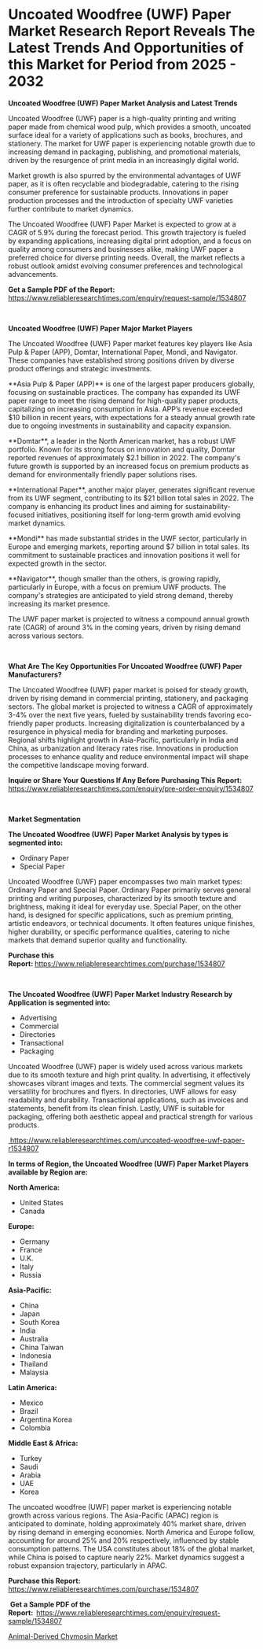 <p><h1>Uncoated Woodfree (UWF) Paper Market Research Report Reveals The Latest Trends And Opportunities of this Market for Period from 2025 - 2032</h1></p><p><strong>Uncoated Woodfree (UWF) Paper Market Analysis and Latest Trends</strong></p>
<p><p>Uncoated Woodfree (UWF) paper is a high-quality printing and writing paper made from chemical wood pulp, which provides a smooth, uncoated surface ideal for a variety of applications such as books, brochures, and stationery. The market for UWF paper is experiencing notable growth due to increasing demand in packaging, publishing, and promotional materials, driven by the resurgence of print media in an increasingly digital world.</p><p>Market growth is also spurred by the environmental advantages of UWF paper, as it is often recyclable and biodegradable, catering to the rising consumer preference for sustainable products. Innovations in paper production processes and the introduction of specialty UWF varieties further contribute to market dynamics.</p><p>The Uncoated Woodfree (UWF) Paper Market is expected to grow at a CAGR of 5.9% during the forecast period. This growth trajectory is fueled by expanding applications, increasing digital print adoption, and a focus on quality among consumers and businesses alike, making UWF paper a preferred choice for diverse printing needs. Overall, the market reflects a robust outlook amidst evolving consumer preferences and technological advancements.</p></p>
<p><strong>Get a Sample PDF of the Report:&nbsp;</strong> <a href="https://www.reliableresearchtimes.com/enquiry/request-sample/1534807?utm_campaign=2006&utm_medium=2&utm_source=Github&utm_content=ia&utm_term=02022025&utm_id=uncoated-woodfree-uwf-paper">https://www.reliableresearchtimes.com/enquiry/request-sample/1534807</a></p>
<p>&nbsp;</p>
<p><strong>Uncoated Woodfree (UWF) Paper Major Market Players</strong></p>
<p><p>The Uncoated Woodfree (UWF) Paper market features key players like Asia Pulp & Paper (APP), Domtar, International Paper, Mondi, and Navigator. These companies have established strong positions driven by diverse product offerings and strategic investments.</p><p>**Asia Pulp & Paper (APP)** is one of the largest paper producers globally, focusing on sustainable practices. The company has expanded its UWF paper range to meet the rising demand for high-quality paper products, capitalizing on increasing consumption in Asia. APP’s revenue exceeded $10 billion in recent years, with expectations for a steady annual growth rate due to ongoing investments in sustainability and capacity expansion.</p><p>**Domtar**, a leader in the North American market, has a robust UWF portfolio. Known for its strong focus on innovation and quality, Domtar reported revenues of approximately $2.1 billion in 2022. The company's future growth is supported by an increased focus on premium products as demand for environmentally friendly paper solutions rises.</p><p>**International Paper**, another major player, generates significant revenue from its UWF segment, contributing to its $21 billion total sales in 2022. The company is enhancing its product lines and aiming for sustainability-focused initiatives, positioning itself for long-term growth amid evolving market dynamics.</p><p>**Mondi** has made substantial strides in the UWF sector, particularly in Europe and emerging markets, reporting around $7 billion in total sales. Its commitment to sustainable practices and innovation positions it well for expected growth in the sector.</p><p>**Navigator**, though smaller than the others, is growing rapidly, particularly in Europe, with a focus on premium UWF products. The company's strategies are anticipated to yield strong demand, thereby increasing its market presence.</p><p>The UWF paper market is projected to witness a compound annual growth rate (CAGR) of around 3% in the coming years, driven by rising demand across various sectors.</p></p>
<p>&nbsp;</p>
<p><strong>What Are The Key Opportunities For Uncoated Woodfree (UWF) Paper Manufacturers?</strong></p>
<p><p>The Uncoated Woodfree (UWF) paper market is poised for steady growth, driven by rising demand in commercial printing, stationery, and packaging sectors. The global market is projected to witness a CAGR of approximately 3-4% over the next five years, fueled by sustainability trends favoring eco-friendly paper products. Increasing digitalization is counterbalanced by a resurgence in physical media for branding and marketing purposes. Regional shifts highlight growth in Asia-Pacific, particularly in India and China, as urbanization and literacy rates rise. Innovations in production processes to enhance quality and reduce environmental impact will shape the competitive landscape moving forward.</p></p>
<p><strong>Inquire or Share Your Questions If Any Before Purchasing This Report:</strong> <a href="https://www.reliableresearchtimes.com/enquiry/pre-order-enquiry/1534807?utm_campaign=2006&utm_medium=2&utm_source=Github&utm_content=ia&utm_term=02022025&utm_id=uncoated-woodfree-uwf-paper">https://www.reliableresearchtimes.com/enquiry/pre-order-enquiry/1534807</a></p>
<p>&nbsp;</p>
<p><strong>Market Segmentation</strong></p>
<p><strong>The Uncoated Woodfree (UWF) Paper Market Analysis by types is segmented into:</strong></p>
<p><ul><li>Ordinary Paper</li><li>Special Paper</li></ul></p>
<p><p>Uncoated Woodfree (UWF) paper encompasses two main market types: Ordinary Paper and Special Paper. Ordinary Paper primarily serves general printing and writing purposes, characterized by its smooth texture and brightness, making it ideal for everyday use. Special Paper, on the other hand, is designed for specific applications, such as premium printing, artistic endeavors, or technical documents. It often features unique finishes, higher durability, or specific performance qualities, catering to niche markets that demand superior quality and functionality.</p></p>
<p><strong>Purchase this Report:&nbsp;</strong><a href="https://www.reliableresearchtimes.com/purchase/1534807?utm_campaign=2006&utm_medium=2&utm_source=Github&utm_content=ia&utm_term=02022025&utm_id=uncoated-woodfree-uwf-paper">https://www.reliableresearchtimes.com/purchase/1534807</a></p>
<p>&nbsp;</p>
<p><strong>The Uncoated Woodfree (UWF) Paper Market Industry Research by Application is segmented into:</strong></p>
<p><ul><li>Advertising</li><li>Commercial</li><li>Directories</li><li>Transactional</li><li>Packaging</li></ul></p>
<p><p>Uncoated Woodfree (UWF) paper is widely used across various markets due to its smooth texture and high print quality. In advertising, it effectively showcases vibrant images and texts. The commercial segment values its versatility for brochures and flyers. In directories, UWF allows for easy readability and durability. Transactional applications, such as invoices and statements, benefit from its clean finish. Lastly, UWF is suitable for packaging, offering both aesthetic appeal and practical strength for various products.</p></p>
<p><a href="https://www.reliableresearchtimes.com/uncoated-woodfree-uwf-paper-r1534807?utm_campaign=2006&utm_medium=2&utm_source=Github&utm_content=ia&utm_term=02022025&utm_id=uncoated-woodfree-uwf-paper">&nbsp;https://www.reliableresearchtimes.com/uncoated-woodfree-uwf-paper-r1534807</a></p>
<p><strong>In terms of Region, the Uncoated Woodfree (UWF) Paper Market Players available by Region are:</strong></p>
<p>
    <p> <strong> North America: </strong>
        <ul>
            <li>United States</li>
            <li>Canada</li>
        </ul>
        </p> 
    <p> <strong> Europe: </strong>
        <ul>
            <li>Germany</li>
            <li>France</li>
            <li>U.K.</li>
            <li>Italy</li>
            <li>Russia</li>
        </ul>
        </p> 
    <p> <strong> Asia-Pacific: </strong>
        <ul>
            <li>China</li>
            <li>Japan</li>
            <li>South Korea</li>
            <li>India</li>
            <li>Australia</li>
            <li>China Taiwan</li>
            <li>Indonesia</li>
            <li>Thailand</li>
            <li>Malaysia</li>
        </ul>
        </p> 
    <p> <strong> Latin America: </strong>
        <ul>
            <li>Mexico</li>
            <li>Brazil</li>
            <li>Argentina Korea</li>
            <li>Colombia</li>
        </ul>
        </p> 
    <p> <strong> Middle East & Africa: </strong>
        <ul>
            <li>Turkey</li>
            <li>Saudi</li>
            <li>Arabia</li>
            <li>UAE</li>
            <li>Korea</li>
        </ul>
    </p>
    </p>
<p><p>The uncoated woodfree (UWF) paper market is experiencing notable growth across various regions. The Asia-Pacific (APAC) region is anticipated to dominate, holding approximately 40% market share, driven by rising demand in emerging economies. North America and Europe follow, accounting for around 25% and 20% respectively, influenced by stable consumption patterns. The USA constitutes about 18% of the global market, while China is poised to capture nearly 22%. Market dynamics suggest a robust expansion trajectory, particularly in APAC.</p></p>
<p><strong>Purchase this Report: </strong><a href="https://www.reliableresearchtimes.com/purchase/1534807?utm_campaign=2006&utm_medium=2&utm_source=Github&utm_content=ia&utm_term=02022025&utm_id=uncoated-woodfree-uwf-paper">https://www.reliableresearchtimes.com/purchase/1534807</a></p>
<p>&nbsp;<strong>Get a Sample PDF of the Report:&nbsp;&nbsp;</strong><a href="https://www.reliableresearchtimes.com/enquiry/request-sample/1534807?utm_campaign=2006&utm_medium=2&utm_source=Github&utm_content=ia&utm_term=02022025&utm_id=uncoated-woodfree-uwf-paper">https://www.reliableresearchtimes.com/enquiry/request-sample/1534807</a></p>
<p><strong></strong></p>
<p><p><a href="https://github.com/bmorecock/Market-Research-Report-List-6/blob/main/animal-derived-chymosin-market.md?utm_campaign=2006&utm_medium=2&utm_source=Github&utm_content=ia&utm_term=02022025&utm_id=uncoated-woodfree-uwf-paper">Animal-Derived Chymosin Market</a></p></p>